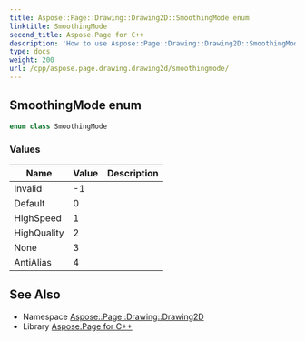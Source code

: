 ```yaml
---
title: Aspose::Page::Drawing::Drawing2D::SmoothingMode enum
linktitle: SmoothingMode
second_title: Aspose.Page for C++
description: 'How to use Aspose::Page::Drawing::Drawing2D::SmoothingMode enum in C++.'
type: docs
weight: 200
url: /cpp/aspose.page.drawing.drawing2d/smoothingmode/
---
```

## SmoothingMode enum




```cpp
enum class SmoothingMode
```

### Values

| Name | Value | Description |
| --- | --- | --- |
| Invalid | -1 |  |
| Default | 0 |  |
| HighSpeed | 1 |  |
| HighQuality | 2 |  |
| None | 3 |  |
| AntiAlias | 4 |  |

## See Also

* Namespace [Aspose::Page::Drawing::Drawing2D](../)
* Library [Aspose.Page for C++](../../)
